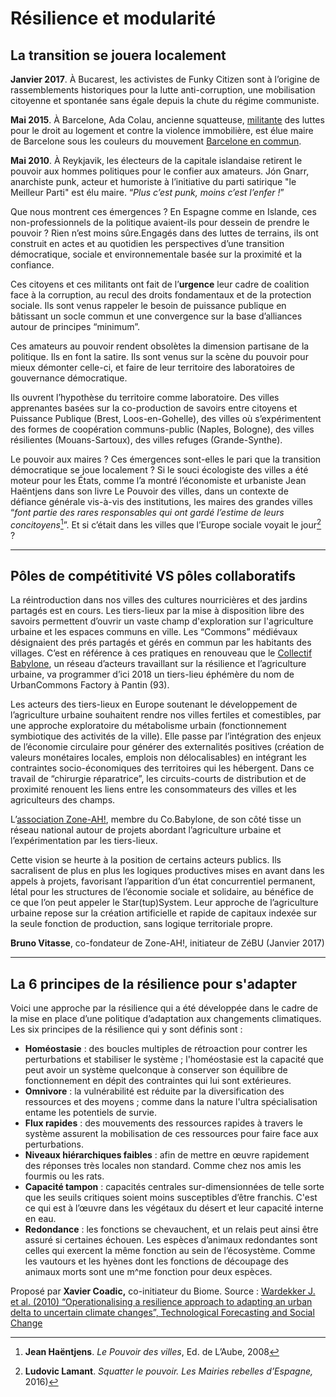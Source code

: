 # Résilience et modularité

## La transition se jouera localement

**Janvier 2017**. À Bucarest, les activistes de Funky Citizen sont à l’origine de rassemblements historiques pour la lutte anti-corruption, une mobilisation citoyenne et spontanée sans égale depuis la chute du régime communiste.

**Mai 2015**. À Barcelone, Ada Colau, ancienne squatteuse, [militante](https://fr.wikipedia.org/wiki/Militantisme) des luttes pour le droit au logement et contre la violence immobilière, est élue maire de Barcelone sous les couleurs du mouvement [Barcelone en commun](https://fr.wikipedia.org/wiki/Barcelone_en_commun).

**Mai 2010**. À Reykjavik, les électeurs de la capitale islandaise retirent le pouvoir aux hommes politiques pour le confier aux amateurs. Jón Gnarr, anarchiste punk, acteur et humoriste à l’initiative du parti satirique "le Meilleur Parti" est élu maire. “_Plus c’est punk, moins c’est l’enfer !_”

Que nous montrent ces émergences ? En Espagne comme en Islande, ces non-professionnels de la politique avaient-ils pour dessein de prendre le pouvoir ? Rien n’est moins sûre.Engagés dans des luttes de terrains, ils ont construit en actes et au quotidien les perspectives d’une transition démocratique, sociale et environnementale basée sur la proximité et la confiance.

Ces citoyens et ces militants ont fait de l’**urgence** leur cadre de coalition face à la corruption, au recul des droits fondamentaux et de la protection sociale. Ils sont venus rappeler le besoin de puissance publique en bâtissant un socle commun et une convergence sur la base d’alliances autour de principes “minimum”.

Ces amateurs au pouvoir rendent obsolètes la dimension partisane de la politique. Ils en font la satire. Ils sont venus sur la scène du pouvoir pour mieux démonter celle-ci, et faire de leur territoire des laboratoires de gouvernance démocratique.

Ils ouvrent l’hypothèse du territoire comme laboratoire. Des villes apprenantes basées sur la co-production de savoirs entre citoyens et Puissance Publique \(Brest, Loos-en-Gohelle\), des villes où s’expérimentent des formes de coopération communs-public \(Naples, Bologne\), des villes résilientes \(Mouans-Sartoux\), des villes refuges \(Grande-Synthe\).

Le pouvoir aux maires ? Ces émergences sont-elles le pari que la transition démocratique se joue localement ? Si le souci écologiste des villes a été moteur pour les États, comme l’a montré l’économiste et urbaniste Jean Haëntjens dans son livre Le Pouvoir des villes, dans un contexte de défiance générale vis-à-vis des institutions, les maires des grandes villes “_font partie des rares responsables qui ont gardé l’estime de leurs concitoyens_[^1]”. Et si c’était dans les villes que l’Europe sociale voyait le jour[^2] ?

---

## **Pôles de compétitivité VS pôles collaboratifs**

La réintroduction dans nos villes des cultures nourricières et des jardins partagés est en cours. Les tiers-lieux par la mise à disposition libre des savoirs permettent d’ouvrir un vaste champ d'exploration sur l'agriculture urbaine et les espaces communs en ville. Les “Commons” médiévaux désignaient des prés partagés et gérés en commun par les habitants des villages. C’est en référence à ces pratiques en renouveau que le [Collectif Babylone](https://villeresiliente.org/babylone/), un réseau d’acteurs travaillant sur la résilience et l’agriculture urbaine, va programmer d’ici 2018 un tiers-lieu éphémère du nom de UrbanCommons Factory à Pantin \(93\).

Les acteurs des tiers-lieux en Europe soutenant le développement de l’agriculture urbaine souhaitent rendre nos villes fertiles et comestibles, par une approche exploratoire du métabolisme urbain \(fonctionnement symbiotique des activités de la ville\). Elle passe par l’intégration des enjeux de l’économie circulaire pour générer des externalités positives \(création de valeurs monétaires locales, emplois non délocalisables\) en intégrant les contraintes socio-économiques des territoires qui les hébergent. Dans ce travail de “chirurgie réparatrice”, les circuits-courts de distribution et de proximité renouent les liens entre les consommateurs des villes et les agriculteurs des champs.

L’[association Zone-AH!](http://www.zone-ah.org), membre du Co.Babylone, de son côté tisse un réseau national autour de projets abordant l’agriculture urbaine et l’expérimentation par les tiers-lieux.

Cette vision se heurte à la position de certains acteurs publics. Ils sacralisent de plus en plus les logiques productives mises en avant dans les appels à projets, favorisant l’apparition d’un état concurrentiel permanent, létal pour les structures de l’économie sociale et solidaire, au bénéfice de ce que l’on peut appeler le Star\(tup\)System. Leur approche de l’agriculture urbaine repose sur la création artificielle et rapide de capitaux indexée sur la seule fonction de production, sans logique territoriale propre.

**Bruno Vitasse**, co-fondateur de Zone-AH!, initiateur de ZéBU \(Janvier 2017\)

---

## La 6 principes de la résilience pour s'adapter

Voici une approche par la résilience qui a été développée dans le cadre de la mise en place d’une politique d’adaptation aux changements climatiques. Les six principes de la résilience qui y sont définis sont :

* **Homéostasie** : des boucles multiples de rétroaction pour contrer les perturbations et stabiliser le système ; l'homéostasie est la capacité que peut avoir un système quelconque à conserver son équilibre de fonctionnement en dépit des contraintes qui lui sont extérieures.
* **Omnivore** : la vulnérabilité est réduite par la diversification des ressources et des moyens ; comme dans la nature l'ultra spécialisation entame les potentiels de survie.
* **Flux rapides** : des mouvements des ressources rapides à travers le système assurent la mobilisation de ces ressources pour faire face aux perturbations.
* **Niveaux hiérarchiques faibles** : afin de mettre en œuvre rapidement des réponses très locales non standard. Comme chez nos amis les fourmis ou les rats.
* **Capacité tampon** : capacités centrales sur-dimensionnées de telle sorte que les seuils critiques soient moins susceptibles d’être franchis. C'est ce qui est à l’œuvre dans les végétaux du désert et leur capacité interne en eau.
* **Redondance** : les fonctions se chevauchent, et un relais peut ainsi être assuré si certaines échouen. Les espèces d’animaux redondantes sont celles qui exercent la même fonction au sein de l’écosystème. Comme les vautours et les hyènes dont les fonctions de découpage des animaux morts sont une m^me fonction pour deux espèces.

Proposé par **Xavier Coadic,** co-initiateur du Biome. Source : [Wardekker J. et al. \(2010\) “Operationalising a resilience approach to adapting an urban delta to uncertain climate changes”, Technological Forecasting and Social Change](http://www.nusap.net/downloads/Wardekker_ea_2010_TFS.pdf)

[^1]: **Jean Haëntjens**. _Le Pouvoir des villes_, Ed. de L’Aube, 2008

[^2]: **Ludovic Lamant**. _Squatter le pouvoir. Les Mairies rebelles d’Espagne,_ 2016\)

